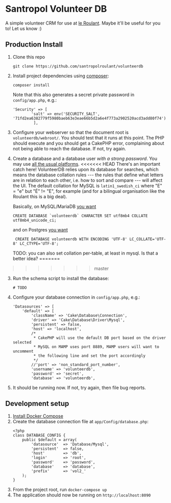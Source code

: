 Santropol Volunteer DB
======================

A simple volunteer CRM for use at [le Roulant](https://santropolroulant.org). Maybe it'll be useful for you to! Let us know :)

## Production Install

1. Clone this repo
    ```
    git clone https://github.com/santropolroulant/volunteerdb
    ```
2. Install project dependencies using [composer](https://getcomposer.org):
    ```
    composer install
    ```
    Note that this also generates a secret private password in `config/app.php`, e.g.:
    ```
    'Security' => [
            'salt' => env('SECURITY_SALT', '71fd2ea6382779f5980baeb63e3eae66b5d2a6e4f773a2902520acd3add80f74'),
             ],
    ```
3. Configure your webserver so that the document root is `volunteerdb/webroot/`.
   You should test that it runs at this point. The PHP should execute and you should get a CakePHP error, complaining about not being able to reach the database. If not, try again.
2. Create a database and a database user _with a strong password_. You may use [all the usual platforms](https://book.cakephp.org/3.0/en/orm/database-basics.html#supported-databases).
<<<<<<< HEAD
    There's an important catch here! VolunteerDB relies upon its database for searches,
    which means the database collation rules --- the rules that define what letters are
    in relation to each other, i.e. how to sort and compare --- will affect the UI.
    The default collation for MySQL is `latin1_swedish_ci` where "E" = "e" but "É" != "E",
    for example (and for a bilingual organisation like the Roulant this is a big deal).

    Basically, on MySQL/MariaDB [you want](https://dev.mysql.com/doc/refman/8.0/en/charset-collation-implementations.html)
    ```
    CREATE DATABASE `volunteerdb` CHARACTER SET utf8mb4 COLLATE utf8mb4_unicode_ci;
    ```
   and on Postgres [you want](https://www.postgresql.org/docs/9.3/static/multibyte.html)
   ```
    CREATE DATABASE volunteerdb WITH ENCODING 'UTF-8' LC_COLLATE='UTF-8' LC_CTYPE='UTF-8';
   ```
   TODO: you can also set collation per-table, at least in mysql. Is that a better idea?
=======
>>>>>>> master
3. Run the schema script to install the database:
    ```
    # TODO
    ```
4. Configure your database connection in `config/app.php`, e.g.:
    ```
    'Datasources' => [
        'default' => [
            'className' => 'Cake\Database\Connection',
            'driver' => 'Cake\Database\Driver\Mysql',
            'persistent' => false,
            'host' => 'localhost',
            /*
             * CakePHP will use the default DB port based on the driver selected
             * MySQL on MAMP uses port 8889, MAMP users will want to uncomment
             * the following line and set the port accordingly
             */
            //'port' => 'non_standard_port_number',
            'username' => 'volunteerdb',
            'password' => 'secret',
            'database' => 'volunteerdb',
    ```
5. It should be running now. If not, try again, then file bug reports.

## Development setup

1. [Install Docker Compose](https://docs.docker.com/compose/install/)
2. Create the database connection file at `app/Config/database.php`:
    ```
    <?php
    class DATABASE_CONFIG {
        public $default = array(
            'datasource'  => 'Database/Mysql',
            'persistent'  => false,
            'host'        => 'db',
            'login'       => 'root',
            'password'    => 'password',
            'database'    => 'database',
            'prefix'      => 'vol2_'
        );
    }
    ```
2. From the project root, run `docker-compose up`
3. The application should now be running on `http://localhost:8090`

